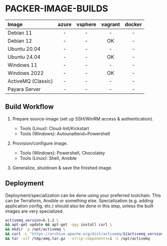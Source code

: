 # PACKER-IMAGE-BUILDS

| Image              | azure | vsphere | vagrant | docker |
| :--                | :-:   | :-:     | :-:     | :-:    |
| Debian 11          | -     | -       | -       | -      |
| Debian 12          | -     | -       | OK      | -      |
| Ubuntu 20.04       | -     | -       | -       | -      |
| Ubuntu 24.04       | -     | -       | OK      | -      |
| Windows 11         | -     | -       | -       | -      |
| Windows 2022       | -     | -       | OK      | -      |
| ActiveMQ (Classic) | -     | -       | -       | -      |
| Payara Server      | -     | -       | -       | -      |


## Build Workflow

  1. Prepare source-image (set up SSH/WinRM access & authentication).

      * Tools (Linux): Cloud-Init/Kickstart
      * Tools (Windows): Autounattend+Powershell

  2. Provision/configure image.
      
      * Tools (Windows): Powershell, Chocolatey
      * Tools (Linux): Shell, Ansible
  
  3. Generalize, shutdown & save the finished image.


## Deployment

Deployment/specialization can be done using your preferred toolchain. This can be Terraform, Ansible or something else.
Specialization (e.g. adding application config, etc.) should also be done in this step, unless the built images are very specialized.

```bash
activemq_version=6.1.2 \
&& apt-get update && apt-get -qqy install curl \
&& mkdir -p /opt/activemq \
&& curl -L "https://archive.apache.org/dist/activemq/${activemq_version}/apache-activemq-${activemq_version}-bin.tar.gz" -o /tmp/amq.tar.gz \
&& tar -xzf /tmp/amq.tar.gz --strip-components=1 -C /opt/activemq
```
